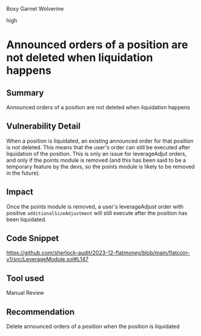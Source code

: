 Boxy Garnet Wolverine

high

# Announced orders of a position are not deleted when liquidation happens

## Summary
Announced orders of a position are not deleted when liquidation happens

## Vulnerability Detail
When a position is liquidated, an existing announced order for that position is not deleted. This means that the user's order can still be executed after liquidation of the position. This is only an issue for leverageAdjut orders, and only if the points module is removed (and this has been said to be a temporary feature by the devs, so the points module is likely to be removed in the future).

## Impact
Once the points module is removed, a user's leverageAdjust order with positive `additionalSizeAdjustment` will still execute after the position has been liquidated.

## Code Snippet
https://github.com/sherlock-audit/2023-12-flatmoney/blob/main/flatcoin-v1/src/LeverageModule.sol#L147

## Tool used
Manual Review

## Recommendation
Delete announced orders of a position when the position is liquidated